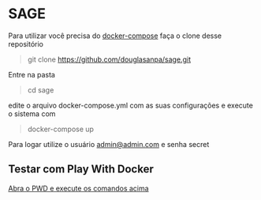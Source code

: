 # SAGE
Para utilizar você precisa do [docker-compose](https://docs.docker.com/compose/install/)
faça o clone desse repositório
> git clone https://github.com/douglasanpa/sage.git 

Entre na pasta
> cd sage

edite o arquivo docker-compose.yml com as suas configurações e execute o sistema com
> docker-compose up

Para logar utilize o usuário admin@admin.com e senha secret

Testar com Play With Docker
---------------------------
[Abra o PWD e execute os comandos acima](http://labs.play-with-docker.com/)
